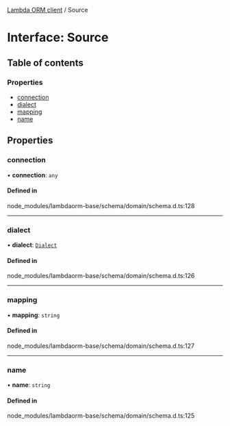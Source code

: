 [Lambda ORM client](../README.md) / Source

# Interface: Source

## Table of contents

### Properties

- [connection](Source.md#connection)
- [dialect](Source.md#dialect)
- [mapping](Source.md#mapping)
- [name](Source.md#name)

## Properties

### connection

• **connection**: `any`

#### Defined in

node_modules/lambdaorm-base/schema/domain/schema.d.ts:128

___

### dialect

• **dialect**: [`Dialect`](../enums/Dialect.md)

#### Defined in

node_modules/lambdaorm-base/schema/domain/schema.d.ts:126

___

### mapping

• **mapping**: `string`

#### Defined in

node_modules/lambdaorm-base/schema/domain/schema.d.ts:127

___

### name

• **name**: `string`

#### Defined in

node_modules/lambdaorm-base/schema/domain/schema.d.ts:125
